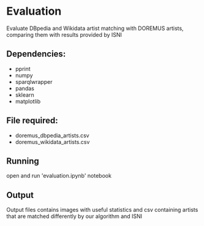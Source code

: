 # Evaluation

Evaluate DBpedia and Wikidata artist matching with DOREMUS artists, comparing them with results provided by ISNI

## Dependencies:
* pprint
* numpy
* sparqlwrapper
* pandas
* sklearn 
* matplotlib

## File required:
* doremus_dbpedia_artists.csv
* doremus_wikidata_artists.csv

## Running

open and run 'evaluation.ipynb' notebook 
	

## Output

Output files contains images with useful statistics and csv containing artists that are matched differently by our algorithm and ISNI
